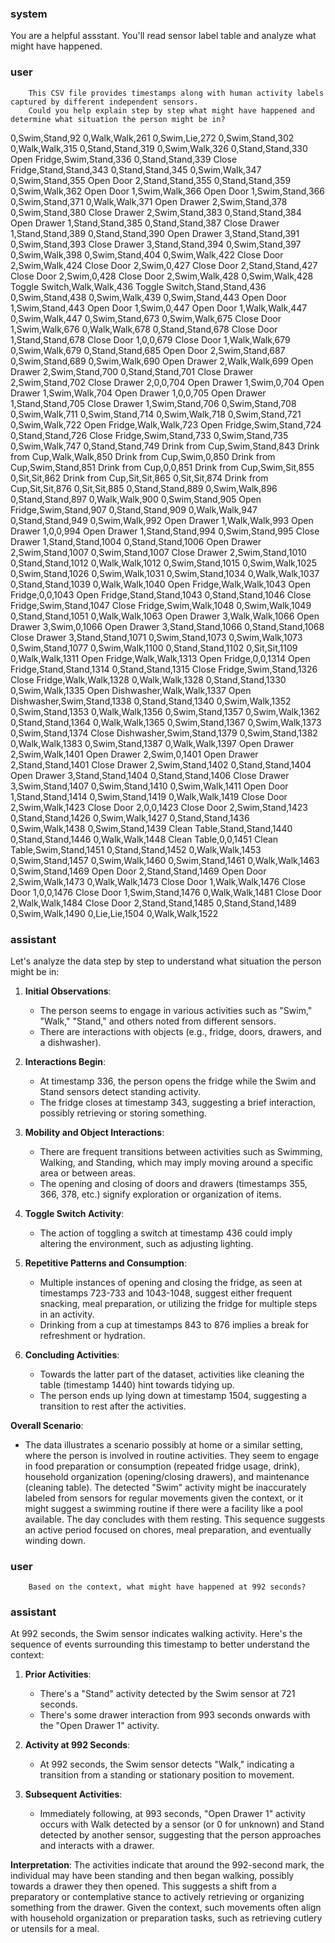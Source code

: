 ### system
You are a helpful assstant. You'll read sensor label table and analyze what might have happened.
### user

        This CSV file provides timestamps along with human activity labels captured by different independent sensors.
        Could you help explain step by step what might have happened and determine what situation the person might be in?
    
0,Swim,Stand,92
0,Walk,Walk,261
0,Swim,Lie,272
0,Swim,Stand,302
0,Walk,Walk,315
0,Stand,Stand,319
0,Swim,Walk,326
0,Stand,Stand,330
Open Fridge,Swim,Stand,336
0,Stand,Stand,339
Close Fridge,Stand,Stand,343
0,Stand,Stand,345
0,Swim,Walk,347
0,Swim,Stand,355
Open Door 2,Stand,Stand,355
0,Stand,Stand,359
0,Swim,Walk,362
Open Door 1,Swim,Walk,366
Open Door 1,Swim,Stand,366
0,Swim,Stand,371
0,Walk,Walk,371
Open Drawer 2,Swim,Stand,378
0,Swim,Stand,380
Close Drawer 2,Swim,Stand,383
0,Stand,Stand,384
Open Drawer 1,Stand,Stand,385
0,Stand,Stand,387
Close Drawer 1,Stand,Stand,389
0,Stand,Stand,390
Open Drawer 3,Stand,Stand,391
0,Swim,Stand,393
Close Drawer 3,Stand,Stand,394
0,Swim,Stand,397
0,Swim,Walk,398
0,Swim,Stand,404
0,Swim,Walk,422
Close Door 2,Swim,Walk,424
Close Door 2,Swim,0,427
Close Door 2,Stand,Stand,427
Close Door 2,Swim,0,428
Close Door 2,Swim,Walk,428
0,Swim,Walk,428
Toggle Switch,Walk,Walk,436
Toggle Switch,Stand,Stand,436
0,Swim,Stand,438
0,Swim,Walk,439
0,Swim,Stand,443
Open Door 1,Swim,Stand,443
Open Door 1,Swim,0,447
Open Door 1,Walk,Walk,447
0,Swim,Walk,447
0,Swim,Stand,673
0,Swim,Walk,675
Close Door 1,Swim,Walk,676
0,Walk,Walk,678
0,Stand,Stand,678
Close Door 1,Stand,Stand,678
Close Door 1,0,0,679
Close Door 1,Walk,Walk,679
0,Swim,Walk,679
0,Stand,Stand,685
Open Door 2,Swim,Stand,687
0,Swim,Stand,689
0,Swim,Walk,690
Open Drawer 2,Walk,Walk,699
Open Drawer 2,Swim,Stand,700
0,Stand,Stand,701
Close Drawer 2,Swim,Stand,702
Close Drawer 2,0,0,704
Open Drawer 1,Swim,0,704
Open Drawer 1,Swim,Walk,704
Open Drawer 1,0,0,705
Open Drawer 1,Stand,Stand,705
Close Drawer 1,Swim,Stand,706
0,Swim,Stand,708
0,Swim,Walk,711
0,Swim,Stand,714
0,Swim,Walk,718
0,Swim,Stand,721
0,Swim,Walk,722
Open Fridge,Walk,Walk,723
Open Fridge,Swim,Stand,724
0,Stand,Stand,726
Close Fridge,Swim,Stand,733
0,Swim,Stand,735
0,Swim,Walk,747
0,Stand,Stand,749
Drink from Cup,Swim,Stand,843
Drink from Cup,Walk,Walk,850
Drink from Cup,Swim,0,850
Drink from Cup,Swim,Stand,851
Drink from Cup,0,0,851
Drink from Cup,Swim,Sit,855
0,Sit,Sit,862
Drink from Cup,Sit,Sit,865
0,Sit,Sit,874
Drink from Cup,Sit,Sit,876
0,Sit,Sit,885
0,Stand,Stand,889
0,Swim,Walk,896
0,Stand,Stand,897
0,Walk,Walk,900
0,Swim,Stand,905
Open Fridge,Swim,Stand,907
0,Stand,Stand,909
0,Walk,Walk,947
0,Stand,Stand,949
0,Swim,Walk,992
Open Drawer 1,Walk,Walk,993
Open Drawer 1,0,0,994
Open Drawer 1,Stand,Stand,994
0,Swim,Stand,995
Close Drawer 1,Stand,Stand,1004
0,Stand,Stand,1006
Open Drawer 2,Swim,Stand,1007
0,Swim,Stand,1007
Close Drawer 2,Swim,Stand,1010
0,Stand,Stand,1012
0,Walk,Walk,1012
0,Swim,Stand,1015
0,Swim,Walk,1025
0,Swim,Stand,1026
0,Swim,Walk,1031
0,Swim,Stand,1034
0,Walk,Walk,1037
0,Stand,Stand,1039
0,Walk,Walk,1040
Open Fridge,Walk,Walk,1043
Open Fridge,0,0,1043
Open Fridge,Stand,Stand,1043
0,Stand,Stand,1046
Close Fridge,Swim,Stand,1047
Close Fridge,Swim,Walk,1048
0,Swim,Walk,1049
0,Stand,Stand,1051
0,Walk,Walk,1063
Open Drawer 3,Walk,Walk,1066
Open Drawer 3,Swim,0,1066
Open Drawer 3,Stand,Stand,1066
0,Stand,Stand,1068
Close Drawer 3,Stand,Stand,1071
0,Swim,Stand,1073
0,Swim,Walk,1073
0,Swim,Stand,1077
0,Swim,Walk,1100
0,Stand,Stand,1102
0,Sit,Sit,1109
0,Walk,Walk,1311
Open Fridge,Walk,Walk,1313
Open Fridge,0,0,1314
Open Fridge,Stand,Stand,1314
0,Stand,Stand,1315
Close Fridge,Swim,Stand,1326
Close Fridge,Walk,Walk,1328
0,Walk,Walk,1328
0,Stand,Stand,1330
0,Swim,Walk,1335
Open Dishwasher,Walk,Walk,1337
Open Dishwasher,Swim,Stand,1338
0,Stand,Stand,1340
0,Swim,Walk,1352
0,Swim,Stand,1353
0,Walk,Walk,1356
0,Swim,Stand,1357
0,Swim,Walk,1362
0,Stand,Stand,1364
0,Walk,Walk,1365
0,Swim,Stand,1367
0,Swim,Walk,1373
0,Swim,Stand,1374
Close Dishwasher,Swim,Stand,1379
0,Swim,Stand,1382
0,Walk,Walk,1383
0,Swim,Stand,1387
0,Walk,Walk,1397
Open Drawer 2,Swim,Walk,1401
Open Drawer 2,Swim,0,1401
Open Drawer 2,Stand,Stand,1401
Close Drawer 2,Swim,Stand,1402
0,Stand,Stand,1404
Open Drawer 3,Stand,Stand,1404
0,Stand,Stand,1406
Close Drawer 3,Swim,Stand,1407
0,Swim,Stand,1410
0,Swim,Walk,1411
Open Door 1,Stand,Stand,1414
0,Swim,Stand,1419
0,Walk,Walk,1419
Close Door 2,Swim,Walk,1423
Close Door 2,0,0,1423
Close Door 2,Swim,Stand,1423
0,Stand,Stand,1426
0,Swim,Walk,1427
0,Stand,Stand,1436
0,Swim,Walk,1438
0,Swim,Stand,1439
Clean Table,Stand,Stand,1440
0,Stand,Stand,1446
0,Walk,Walk,1448
Clean Table,0,0,1451
Clean Table,Swim,Stand,1451
0,Stand,Stand,1452
0,Walk,Walk,1453
0,Swim,Stand,1457
0,Swim,Walk,1460
0,Swim,Stand,1461
0,Walk,Walk,1463
0,Swim,Stand,1469
Open Door 2,Stand,Stand,1469
Open Door 2,Swim,Walk,1473
0,Walk,Walk,1473
Close Door 1,Walk,Walk,1476
Close Door 1,0,0,1476
Close Door 1,Swim,Stand,1476
0,Walk,Walk,1481
Close Door 2,Walk,Walk,1484
Close Door 2,Stand,Stand,1485
0,Stand,Stand,1489
0,Swim,Walk,1490
0,Lie,Lie,1504
0,Walk,Walk,1522

### assistant
Let's analyze the data step by step to understand what situation the person might be in:

1. **Initial Observations**:
   - The person seems to engage in various activities such as "Swim," "Walk," "Stand," and others noted from different sensors.
   - There are interactions with objects (e.g., fridge, doors, drawers, and a dishwasher).

2. **Interactions Begin**:
   - At timestamp 336, the person opens the fridge while the Swim and Stand sensors detect standing activity.
   - The fridge closes at timestamp 343, suggesting a brief interaction, possibly retrieving or storing something.

3. **Mobility and Object Interactions**:
   - There are frequent transitions between activities such as Swimming, Walking, and Standing, which may imply moving around a specific area or between areas.
   - The opening and closing of doors and drawers (timestamps 355, 366, 378, etc.) signify exploration or organization of items.

4. **Toggle Switch Activity**:
   - The action of toggling a switch at timestamp 436 could imply altering the environment, such as adjusting lighting.

5. **Repetitive Patterns and Consumption**:
   - Multiple instances of opening and closing the fridge, as seen at timestamps 723-733 and 1043-1048, suggest either frequent snacking, meal preparation, or utilizing the fridge for multiple steps in an activity.
   - Drinking from a cup at timestamps 843 to 876 implies a break for refreshment or hydration.

6. **Concluding Activities**:
   - Towards the latter part of the dataset, activities like cleaning the table (timestamp 1440) hint towards tidying up.
   - The person ends up lying down at timestamp 1504, suggesting a transition to rest after the activities.

**Overall Scenario**:
- The data illustrates a scenario possibly at home or a similar setting, where the person is involved in routine activities. They seem to engage in food preparation or consumption (repeated fridge usage, drink), household organization (opening/closing drawers), and maintenance (cleaning table). The detected "Swim" activity might be inaccurately labeled from sensors for regular movements given the context, or it might suggest a swimming routine if there were a facility like a pool available. The day concludes with them resting. This sequence suggests an active period focused on chores, meal preparation, and eventually winding down.
### user

        Based on the context, what might have happened at 992 seconds?
    
### assistant
At 992 seconds, the Swim sensor indicates walking activity. Here's the sequence of events surrounding this timestamp to better understand the context:

1. **Prior Activities**:
   - There's a "Stand" activity detected by the Swim sensor at 721 seconds.
   - There's some drawer interaction from 993 seconds onwards with the "Open Drawer 1" activity.

2. **Activity at 992 Seconds**:
   - At 992 seconds, the Swim sensor detects "Walk," indicating a transition from a standing or stationary position to movement.

3. **Subsequent Activities**:
   - Immediately following, at 993 seconds, "Open Drawer 1" activity occurs with Walk detected by a sensor (or 0 for unknown) and Stand detected by another sensor, suggesting that the person approaches and interacts with a drawer.

**Interpretation**:
The activities indicate that around the 992-second mark, the individual may have been standing and then began walking, possibly towards a drawer they then opened. This suggests a shift from a preparatory or contemplative stance to actively retrieving or organizing something from the drawer. Given the context, such movements often align with household organization or preparation tasks, such as retrieving cutlery or utensils for a meal.
